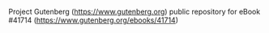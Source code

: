 Project Gutenberg (https://www.gutenberg.org) public repository for eBook #41714 (https://www.gutenberg.org/ebooks/41714)
